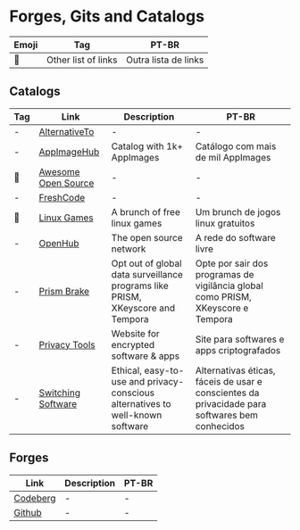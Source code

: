 # Forges, Gits and Catalogs

| Emoji | Tag                 | PT-BR                |
| ----- | ------------------- | -------------------- |
| 📑    | Other list of links | Outra lista de links |

## Catalogs

| Tag | Link                                                  | Description                                                                    | PT-BR                                                                                          |
| --- | ----------------------------------------------------- | ------------------------------------------------------------------------------ | ---------------------------------------------------------------------------------------------- |
| -   | [AlternativeTo](https://alternativeto.net/)           | -                                                                              | -                                                                                              |
| -   | [AppImageHub](https://www.appimagehub.com)            | Catalog with 1k+ AppImages                                                     | Catálogo com mais de mil AppImages                                                             |
| 📑  | [Awesome Open Source](https://awesomeopensource.com/) | -                                                                              | -                                                                                              |
| -   | [FreshCode](https://freshcode.club/)                  | -                                                                              | -                                                                                              |
| 📑  | [Linux Games](https://github.com/Ashpex/Linux_Games)  | A brunch of free linux games                                                   | Um brunch de jogos linux gratuitos                                                             |
| -   | [OpenHub](https://www.openhub.net/)                   | The open source network                                                        | A rede do software livre                                                                       |
| -   | [Prism Brake](https://prism-break.org/en/)            | Opt out of global data surveillance programs like PRISM, XKeyscore and Tempora | Opte por sair dos programas de vigilância global como PRISM, XKeyscore e Tempora               |
| -   | [Privacy Tools](https://www.privacytools.io/)         | Website for encrypted software & apps                                          | Site para softwares e apps criptografados                                                      |
| -   | [Switching Software](https://switching.software/)     | Ethical, easy-to-use and privacy-conscious alternatives to well-known software | Alternativas éticas, fáceis de usar e conscientes da privacidade para softwares bem conhecidos |

## Forges

| Link                              | Description | PT-BR |
| --------------------------------- | ----------- | ----- |
| [Codeberg](https://codeberg.org/) | -           | -     |
| [Github](https://github.com/)     | -           | -     |